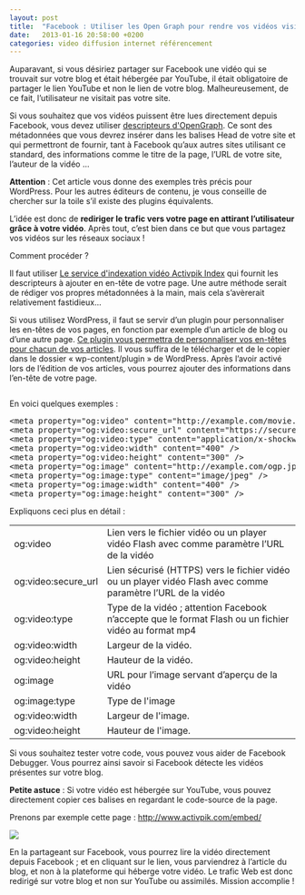 ```yaml
---
layout: post
title:  "Facebook : Utiliser les Open Graph pour rendre vos vidéos visibles"
date:   2013-01-16 20:58:00 +0200
categories: video diffusion internet référencement
---
```

Auparavant, si vous désiriez partager sur Facebook une vidéo qui se trouvait sur votre blog et était hébergée par YouTube, il était obligatoire de partager le lien YouTube et non le lien de votre blog. Malheureusement, de ce fait, l’utilisateur ne visitait pas votre site.

Si vous souhaitez que vos vidéos puissent être lues directement depuis Facebook, vous devez utiliser <a title="Descripteurs OpenGraph" href="http://ogp.me" target="_blank">descripteurs d'OpenGraph</a>. Ce sont des métadonnées que vous devrez insérer dans les balises Head de votre site et qui permettront de fournir, tant à Facebook qu’aux autres sites utilisant ce standard, des informations comme le titre de la page, l’URL de votre site, l’auteur de la vidéo ...

<strong>Attention</strong> : Cet article vous donne des exemples très précis pour WordPress. Pour les autres éditeurs de contenu, je vous conseille de chercher sur la toile s’il existe des plugins équivalents.

L’idée est donc de <strong>rediriger le trafic vers votre page en attirant l’utilisateur grâce à votre vidéo</strong>. Après tout, c’est bien dans ce but que vous partagez vos vidéos sur les réseaux sociaux !

Comment procéder ?

Il faut utiliser <a href="http://index.activpik.com">Le service d'indexation vidéo Activpik Index</a> qui fournit les descripteurs à ajouter en en-tête de votre page. Une autre méthode serait de rédiger vos propres métadonnées à la main, mais cela s’avèrerait relativement fastidieux...

Si vous utilisez WordPress, il faut se servir d’un plugin pour personnaliser les en-têtes de vos pages, en fonction par exemple d’un article de blog ou d’une autre page. <a href="https://github.com/ludovic-bouguerra/wppostcustomheader">Ce plugin vous permettra de personnaliser vos en-têtes pour chacun de vos articles</a>. Il vous suffira de le télécharger et de le copier dans le dossier « wp-content/plugin » de WordPress. Après l’avoir activé lors de l’édition de vos articles, vous pourrez ajouter des informations dans l’en-tête de votre page.

<img alt="" src="http://www.ludovicbouguerra.fr/wp-content/uploads/2013/01/Capture-d’écran-2013-01-16-à-21.43.53.png" />

En voici quelques exemples :

<pre class="brush: html; gutter: true; first-line: 1; highlight: []; html-script: false">
&lt;meta property=&quot;og:video&quot; content=&quot;http://example.com/movie.swf&quot; /&gt;
&lt;meta property=&quot;og:video:secure_url&quot; content=&quot;https://secure.example.com/movie.swf&quot; /&gt;
&lt;meta property=&quot;og:video:type&quot; content=&quot;application/x-shockwave-flash&quot; /&gt;
&lt;meta property=&quot;og:video:width&quot; content=&quot;400&quot; /&gt;
&lt;meta property=&quot;og:video:height&quot; content=&quot;300&quot; /&gt;
&lt;meta property=&quot;og:image&quot; content=&quot;http://example.com/ogp.jpg&quot; /&gt;
&lt;meta property=&quot;og:image:type&quot; content=&quot;image/jpeg&quot; /&gt;
&lt;meta property=&quot;og:image:width&quot; content=&quot;400&quot; /&gt;
&lt;meta property=&quot;og:image:height&quot; content=&quot;300&quot; /&gt;
</pre>
Expliquons ceci plus en détail :
<table>
<tr><td>og:video</td><td>Lien vers le fichier vidéo ou un player vidéo Flash avec comme paramètre l’URL de la vidéo</td></tr>
<tr><td>og:video:secure_url</td><td>Lien sécurisé (HTTPS) vers le fichier vidéo ou un player vidéo Flash avec comme paramètre l’URL de la vidéo</td></tr>
<tr><td>og:video:type</td><td>Type de la vidéo ; attention Facebook n’accepte que le format Flash ou un fichier vidéo au format mp4</td></tr>
<tr><td>og:video:width</td><td>Largeur de la vidéo.</td></tr>
<tr><td>og:video:height</td><td>Hauteur de la vidéo.</td></tr>
<tr><td>og:image</td><td>URL pour l’image servant d’aperçu de la vidéo</td></tr>
<tr><td>og:image:type</td><td>Type de l'image</td></tr>
<tr><td>og:video:width</td><td>Largeur de l'image.</td></tr>
<tr><td>og:video:height</td><td>Hauteur de l'image.</td></tr>
</table>

Si vous souhaitez tester votre code, vous pouvez vous aider de Facebook Debugger. Vous pourrez ainsi savoir si Facebook détecte les vidéos présentes sur votre blog.

<strong>Petite astuce</strong> : Si votre vidéo est hébergée sur YouTube, vous pouvez directement copier ces balises en regardant le code-source de la page.

Prenons par exemple cette page :
http://www.activpik.com/embed/

 <img src="http://www.ludovicbouguerra.fr/wp-content/uploads/2013/01/Capture-d’écran-2013-01-16-à-22.20.40.png" />

En la partageant sur Facebook, vous pourrez lire la vidéo directement depuis Facebook ; et en cliquant sur le lien, vous parviendrez à l’article du blog, et non à la plateforme qui héberge votre vidéo. Le trafic Web est donc redirigé sur votre blog et non sur YouTube ou assimilés. Mission accomplie !
